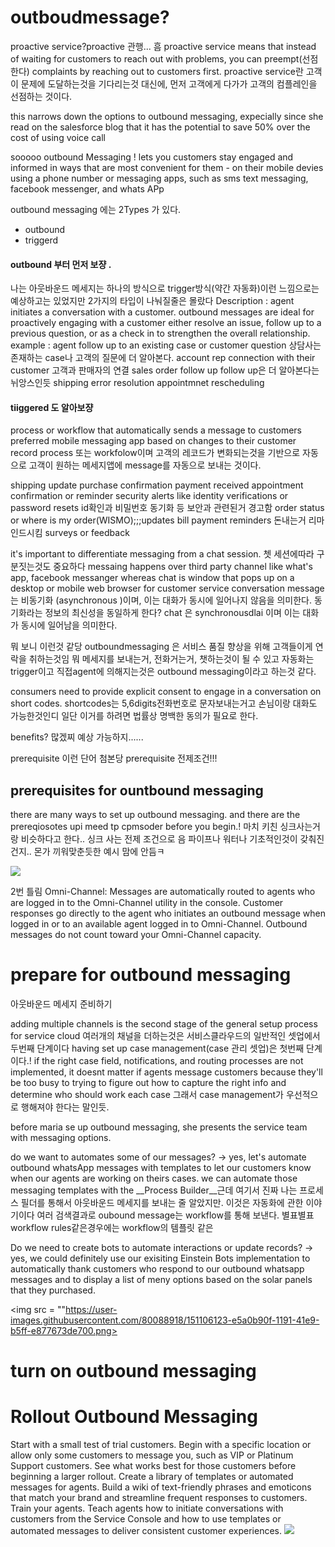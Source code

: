 outboudmessage?
=======

proactive service?proactive 관행... 흠
proactive service means that instead of waiting for customers to reach out with problems, you can preempt(선점한다) complaints by reaching out to customers first.
proactive service란 고객이 문제에 도달하는것을 기다리는것 대신에, 먼저 고객에게 다가가 고객의 컴플레인을 선점하는 것이다. 

this narrows down the options to outbound messaging, expecially since she read on the salesforce blog that it has the potential to save 50% over the cost of using voice call

sooooo
outbound Messaging ! lets you customers stay engaged and informed in ways that are most convenient for them - on their mobile devies using a phone number or messaging apps, such as sms text messaging, 
facebook messenger, and whats APp

outbound messaging 에는 2Types 가 있다. 
- outbound
- triggerd


#### outbound 부터 먼저 보쟝 . 
나는 아웃바운드 메세지는 하나의 방식으로 trigger방식(약간 자동화)이런 느낌으로는 예상하고는 있었지만 2가지의 타입이 나눠질줄은 몰랐다 
Description : 
agent initiates a conversation with a customer. outbound messages are ideal for proactively engaging with a customer either resolve an issue, follow up to a previous question, or as a check in to strengthen the overall relationship.
 example : 
 agent follow up to an existing case or customer question 
 상담사는 존재하는 case나 고객의 질문에 더 알아본다. 
 account rep connection with their customer
 고객과 판매자의 연결
 sales order follow up
 follow up은 더 알아본다는 뉘앙스인듯
 shipping error resolution
 appointmnet rescheduling
 
 
#### tiiggered 도 알아보쟝
 process or workflow that automatically sends a message to customers preferred mobile messaging app based on changes to their customer record
 process 또는 workfolow이며 고객의 레코드가 변화되는것을 기반으로 자동으로 고객이 원하는 메세지앱에 message를 자동으로 보내는 것이다. 

shipping update
purchase confirmation
payment received
appointment confirmation or reminder
security alerts like identity verifications or password resets
id확인과 비밀번호 동기화 등 보안과 관련된거 경고함
order status or where is my order(WISMO);;;updates
bill payment reminders 돈내는거 리마인드시킴
surveys or feedback


it's important to differentiate messaging from a chat session. 쳇 세션에따라 구분짓는것도 중요하다 
messaing happens over third party channel like what's app, facebook messanger whereas chat is window that pops up on a desktop or mobile web browser for customer service conversation
message는 비동기화 (asynchronous )이며, 이는 대화가 동시에 일어나지 않음을 의미한다. 동기화라는 정보의 최신성을 동일하게 한다?
chat 은 synchronousdlai 이며 이는 대화가 동시에 일어남을 의미한다. 


뭐 보니 이런것 같당
 outboundmessaging 은 서비스 품질 향상을 위해 고객들이게 연락을 취하는것임 뭐 메세지를 보내는거, 전화거는거, 챗하는것이 될 수 있고
 자동화는 trigger이고 직접agent에 의해지는것은 outbound messaging이라고 하는것 같다.
 
 consumers need to provide explicit consent to engage in a conversation on short codes.
 shortcodes는 5,6digits전화번호로 문자보내는거고 손님이랑 대화도 가능한것인디 
 일단 이거를 하려면 법률상 명백한 동의가 필요로 한다.
 
 benefits?
 많겠찌 예상 가능하지......
 
 prerequisite 이런 단어 첨본당
 prerequisite 전제조건!!!
 ## prerequisites for ountbound messaging
 there are many ways to set up outbound messaging.
 and there are the prereqiosotes upi meed tp cpmsoder before you begin.!
마치 키친 싱크사는거랑 비슷하다고 한다.. 싱크 사는 전제 조건으로 음 파이프나 워터나 기초적인것이 갖춰진건지.. 몬가 끼워맞춘듯한 예시 맘에 안듬ㅋ
 
 
 
 <img src= "https://user-images.githubusercontent.com/80088918/151103863-3fe2b34d-d9c8-4d12-9701-9e75a556f756.png">
 
 
 2번 틀림
 Omni-Channel: Messages are automatically routed to agents who are logged in to the Omni-Channel utility in the console.
 Customer responses go directly to the agent who initiates an outbound message when logged in or to an available agent logged in to Omni-Channel. 
 Outbound messages do not count toward your Omni-Channel capacity.
 
# prepare for outbound messaging
아웃바운드 메세지 준비하기

adding multiple channels is the second stage of the general setup process for service cloud
여러개의 채널을 더하는것은 서비스클라우드의 일반적인 셋업에서 두번째 단계이다
having set up case management(case 관리 셋업)은 첫번째 단계이다.!
if the right case field, notifications, and routing processes are not implemented, 
it doesnt matter if agents message customers because they'll be too busy to trying to figure out how to capture the right info and determine who should work each case
그래서 case management가 우선적으로 행해져야 한다는 말인듯.

before maria se up outbound messaging, she presents the service team with messaging options.

do we want to automates some of our messages?
-> yes, let's automate outbound whatsApp messages with templates to let our customers know when our agents are working on theirs cases. we can automate those messaging templates with the __Process Builder__근데
여기서 진짜 나는 프로세스 필더를 통해서 아웃바운드 메세지를 보내는 줄 알았지만. 이것은 자동화에 관한 이야기이다
여러 검색결과로 oubound message는 workflow를 통해 보낸다. 별표별표
workflow rules같은경우에는 workflow의 템플릿 같은 

Do we need to create bots to automate interactions or update records?
-> yes, we could definitely use our exisiting Einstein Bots implementation to automatically thank customers who respond to our outbound whatsapp messages and to display a list of meny options based on the solar panels that they purchased.

<img src = ""https://user-images.githubusercontent.com/80088918/151106123-e5a0b90f-1191-41e9-b5ff-e877673de700.png>
# turn on outbound messaging
# Rollout Outbound Messaging 
Start with a small test of trial customers. Begin with a specific location or allow only some customers to message you, such as VIP or Platinum Support customers. See what works best for those customers before beginning a larger rollout.
Create a library of templates or automated messages for agents. Build a wiki of text-friendly phrases and emoticons that match your brand and streamline frequent responses to customers.
Train your agents. Teach agents how to initiate conversations with customers from the Service Console and how to use templates or automated messages to deliver consistent customer experiences.
<img src = "https://user-images.githubusercontent.com/80088918/151109308-570d5df8-964f-44de-94a2-6616a08ddf08.png">
